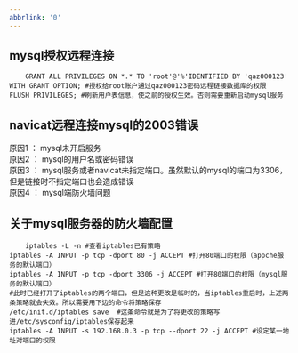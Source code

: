 ```yaml
---
abbrlink: '0'
---
```

## **mysql授权远程连接**

		GRANT ALL PRIVILEGES ON *.* TO 'root'@'%'IDENTIFIED BY 'qaz000123' WITH GRANT OPTION; #授权给root账户通过qaz000123密码远程链接数据库的权限
	FLUSH PRIVILEGES; #刷新用户表信息，使之前的授权生效。否则需要重新启动mysql服务

##  **navicat远程连接mysql的2003错误**

原因1 ： mysql未开启服务   
原因2 ： mysql的用户名或密码错误   
原因3 ： mysql服务或者navicat未指定端口。虽然默认的mysql的端口为3306，但是链接时不指定端口也会造成错误   
原因4 ： mysql端防火墙问题   

##  **关于mysql服务器的防火墙配置**
		
		iptables -L -n #查看iptables已有策略
	iptables -A INPUT -p tcp -dport 80 -j ACCEPT #打开80端口的权限（appche服务的默认端口）
	iptables -A INPUT -p tcp -dport 3306 -j ACCEPT #打开80端口的权限（mysql服务的默认端口） 
	#此时已经打开了iptables的两个端口，但是这种更改是临时的，当iptables重启时，上述两条策略就会失效。所以需要用下边的命令将策略保存
	/etc/init.d/iptables save  #这条命令就是为了将更改的策略写进/etc/sysconfig/iptables保存起来
	iptables -A INPUT -s 192.168.0.3 -p tcp --dport 22 -j ACCEPT #设定某一地址对端口的权限
